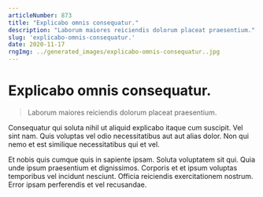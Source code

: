 ```yaml
---
articleNumber: 873
title: "Explicabo omnis consequatur."
description: "Laborum maiores reiciendis dolorum placeat praesentium."
slug: 'explicabo-omnis-consequatur.'
date: 2020-11-17
rngImg: ../generated_images/explicabo-omnis-consequatur..jpg
---
```


# Explicabo omnis consequatur.

> Laborum maiores reiciendis dolorum placeat praesentium.

Consequatur qui soluta nihil ut aliquid explicabo itaque cum suscipit. Vel sint nam. Quis voluptas vel odio necessitatibus aut aut alias dolor. Non qui nemo et est similique necessitatibus qui et vel.
 Et nobis quis cumque quis in sapiente ipsam. Soluta voluptatem sit qui. Quia unde ipsum praesentium et dignissimos. Corporis et et ipsum voluptas temporibus vel incidunt nesciunt. Officia reiciendis exercitationem nostrum. Error ipsam perferendis et vel recusandae.

